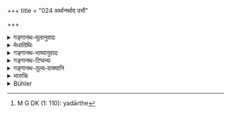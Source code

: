 +++
title = "024 अर्थानर्थाव् उभौ"

+++

<details><summary>गङ्गानथ-मूलानुवादः</summary>

Understanding both ‘desirable’ and ‘undesirable’ to be only ‘Justice’ and ‘Injustice,’ he shall look into all the suits of the suitors, according to the order of the castes.—(24)
</details>

<details><summary>मेधातिथिः</summary>

**धर्माधर्मव्** एव **केवलाव् अर्थानर्थौ-** न गोहिरण्यादिलाभो ऽर्थस् तद्विपर्ययो वानर्थः । किं तर्हि, धर्म एवार्थो ऽनर्थश् चाधर्म इति **बुद्ध्वा** हृदि निश्चित्य **कार्याणि पश्येत्** । अथ वार्थानर्थाव् अपि बोद्धव्यौ धर्माधर्माव् अपि । धर्मस्य सारता बोद्धव्यार्थस्य फल्गुता । अथ वा यत्र महान् अनर्थः स्वल्पश् चाधर्मस् तत्रानर्थं परिहरेत् । शक्यो हि महतार्थेनेषद् अधर्मो दानप्रायश्चित्तादिना निराकर्तुम् । संनिपाते च व्यवहारिणां बहूनां वर्णक्रम आश्रयितव्यः । एष च दर्शने क्रमो वर्णानां यदा सर्वेषां[^१०६] तुल्यपीडा भवति । यदा त्व् अवरवर्णस्याप्य् आत्ययिकं कार्यं महद् वा तदा "यस्य चात्ययिका पीडा" इत्य् अनेन न्यायेन तद् एव प्रथमं पश्येत् न क्रमम् आद्रियेत । राज्यस्थित्यर्थो हि व्यवहारनिर्णय इत्य् उक्तम् अतो न यथाश्रुतम् आश्रयणीयम् ॥ ८.२४ ॥


[^१०६]:
     M G DK (1: 110): yadārthe
</details>

<details><summary>गङ्गानथ-भाष्यानुवादः</summary>

‘*Justice and Injustice’ alone* are desirable and undesirable. It is not that the ‘desirable’ consists in the obtaining of cattle, gold and other things, or that the ‘undesirable’ in the reverse thereof; in fact it is ‘Justice’ that is ‘desirable’ and ‘Injustice’ that is ‘undesirable’;—‘*understanding*’ this—*i.e*., having come to this conclusion in his mind,—‘*he shall look into the suits*.’

Or, the text may mean that the king shall examine what is ‘desirable,’ and what is ‘undesirable,’—and also what is ‘Justice’ and what is ‘Injustice.’ That is, he should realise the importance of ‘Justice’ and the unimportance of what is merely ‘desirable;’ or that when the element of ‘undesirability’ is very large, and that of ‘Injustice’ very small,—there he shall avoid the former; because it is possible for a slight ‘Injustice’ to be set aside by the larger ‘desirable’ factor through gifts and expiatory rites.

In the event of several suitors coming up at the same time, he shall take them up in the order of their castes; but this order of investigation based upon castes is to be observed only when the troubles of all the suitors are of the same degree; when, on the other hand, the business of the lower caste is very urgent or very important, then this should he taken up first, in accordance with the maxim ‘he whose trouble is urgent, etc., etc.’; and in this case the order of the castes is not to be strictly observed. It has already been said that the investigation of cases is for the purpose of maintaining order in the kingdom; so that the rules laid down need not always be followed literally.—(24)
</details>

<details><summary>गङ्गानथ-टिप्पन्यः</summary>

‘*Arthānarthāvubhau buddhvā dharmādharmau ca kevalau*’—Medhātithi has given three explanations of this (See *Translation*):—‘Fully realizing the wordly evils and advantages, but paying due heed to Dharma and Adharma as alone conducive to spiritual results’ (Kullūka);—‘discriminating the righteous and the unrighteous, and taking up the righteous first’ (Nārāyaṇa and Nandana);—‘knowing what will please and what displease the people and understanding what is just and what is unjust’ (Govindarāja).

This verse is quoted in *Parāśaramādhava* (Vyavahāra, p. 46), as laying down the order in which the king is to take up the cases, when several come up at the same time;—in *Smṛticandrikā* (Vyavahāra, p. 80);—in
*Kṛtyakalpataru*, (16b);—and in *Vīramitrodaya* (Vyavahāra, p. 19a).
</details>

<details><summary>गङ्गानथ-तुल्य-वाक्यानि</summary>

*Śukranīti* (4.5.113-117).—‘The King with the Ministers after receiving
the plaintiff duly should first console him and then commence the trial, he should then enquire of the plaintiff standing submissively before him —*What is your business? What is your complaint? Do not be afraid—by what ruffian and under what circumstances hare you been molested?*’

*Bṛhaspati* (1.24).—‘Let the King, or a member of the twice-born caste
officiating as Chief-Judge, try causes, acting on principles of equity, and abiding by the opinion of the judges, and by the doctrine of the sacred law.’

*Nārada* (1.31, 31, 35).—‘A King who acts justly must reject error when
brought forward, and seek truth alone; because prosperity depends on the discharge of duty. Therefore let a King, after having seated himself on the seat of judgment, be equitable towards all beings, discarding selfish interests and acting the part of Yama Vaivasvata. Attending to the dictates of the Law, and adhering to the opinion of the Chief-Judge, he should try causes in due order, exhibiting great care.’

*Bṛhaspati* (Parāśaramādhava- Vyasa, p. 46).—‘Where two complainants
arrive accusing each other and claiming the first hearing, the King shall admit them, either in the order of their castes, or in accordance with the comparative seriousness of the complaints.’

*Kātyāyana* (Do.).—‘Between two mutual complainants, that man should be
treated as the plaintiff whose hurt or complaint is more serious,—and not necessarily the man who appears first before the court.’

*Nārada* (Do.).—(Same as Kātyāyana.)
</details>

<details><summary>भारुचिः</summary>

राष्ट्रसंप्रसादकोपाव् **अर्थानर्थौ** राज्यतन्त्रानुकूलप्रतिकूलौ, परत्र च **धर्माधर्मौ** दृष्टानपेक्षौ संपश्येत्, कार्यदर्शनम् आचरेत् । यद् वा अर्थानर्थौ वैरानुबन्धेतरनिमित्तौ **बुद्ध्वेति** । संनिपाते च व्यवहाराणां वर्णक्रमेणाश्रयेत् । **पश्येत् कार्याणि कार्यिणाम्** इत्य् उक्तम्- तत् पुनर् व्यवहारदर्शनम् अनुमानतो विशेषेण, यतस् तदर्थम् अभिधीयते —
</details>

<details><summary>Bühler</summary>

024	Knowing what is expedient or inexpedient, what is pure justice or injustice, let him examine the causes of suitors according to the order of the castes (varna).
</details>
